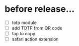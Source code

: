 # before release...

- [ ] totp module
- [ ] add TOTP from QR code
- [ ] tap to copy
- [ ] safari action extension
